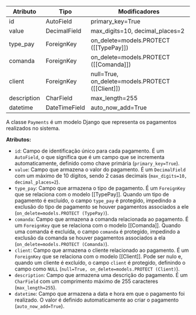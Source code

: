 | Atributo    | Tipo          | Modificadores                                    |
| ----------- | ------------- | ------------------------------------------------ |
| id          | AutoField     | primary_key=True                                 |
| value       | DecimalField  | max_digits=10, decimal_places=2                  |
| type_pay    | ForeignKey    | on_delete=models.PROTECT ([[TypePay]])           |
| comanda     | ForeignKey    | on_delete=models.PROTECT ([[Comanda]])           |
| client      | ForeignKey    | null=True, on_delete=models.PROTECT ([[Client]]) |
| description | CharField     | max_length=255                                   |
| datetime    | DateTimeField | auto_now_add=True                                |


A classe `Payments` é um modelo Django que representa os pagamentos realizados no sistema.

**Atributos:**

*   `id`: Campo de identificação único para cada pagamento. É um `AutoField`, o que significa que é um campo que se incrementa automaticamente, definido como chave primária (`primary_key=True`).
*   `value`: Campo que armazena o valor do pagamento. É um `DecimalField` com um máximo de 10 dígitos, sendo 2 casas decimais (`max_digits=10, decimal_places=2`).
*   `type_pay`: Campo que armazena o tipo de pagamento. É um `ForeignKey` que se relaciona com o modelo [[TypePay]]. Quando um tipo de pagamento é excluído, o campo `type_pay` é protegido, impedindo a exclusão do tipo de pagamento se houver pagamentos associados a ele (`on_delete=models.PROTECT (TypePay)`).
*   `comanda`: Campo que armazena a comanda relacionada ao pagamento. É um `ForeignKey` que se relaciona com o modelo [[Comanda]]. Quando uma comanda é excluída, o campo `comanda` é protegido, impedindo a exclusão da comanda se houver pagamentos associados a ela (`on_delete=models.PROTECT (Comanda)`).
*   `client`: Campo que armazena o cliente relacionado ao pagamento. É um `ForeignKey` que se relaciona com o modelo [[Client]]. Pode ser nulo e, quando um cliente é excluído, o campo `client` é protegido, definindo o campo como `NULL` (`null=True, on_delete=models.PROTECT (Client)`).
*   `description`: Campo que armazena uma descrição do pagamento. É um `CharField` com um comprimento máximo de 255 caracteres (`max_length=255`).
*   `datetime`: Campo que armazena a data e hora em que o pagamento foi realizado. O valor é definido automaticamente ao criar o pagamento (`auto_now_add=True`).